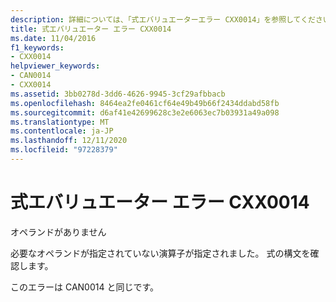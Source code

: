 ```yaml
---
description: 詳細については、「式エバリュエーターエラー CXX0014」を参照してください。
title: 式エバリュエーター エラー CXX0014
ms.date: 11/04/2016
f1_keywords:
- CXX0014
helpviewer_keywords:
- CAN0014
- CXX0014
ms.assetid: 3bb0278d-3dd6-4626-9945-3cf29afbbacb
ms.openlocfilehash: 8464ea2fe0461cf64e49b49b66f2434ddabd58fb
ms.sourcegitcommit: d6af41e42699628c3e2e6063ec7b03931a49a098
ms.translationtype: MT
ms.contentlocale: ja-JP
ms.lasthandoff: 12/11/2020
ms.locfileid: "97228379"
---
```

# <a name="expression-evaluator-error-cxx0014"></a>式エバリュエーター エラー CXX0014

オペランドがありません

必要なオペランドが指定されていない演算子が指定されました。 式の構文を確認します。

このエラーは CAN0014 と同じです。
